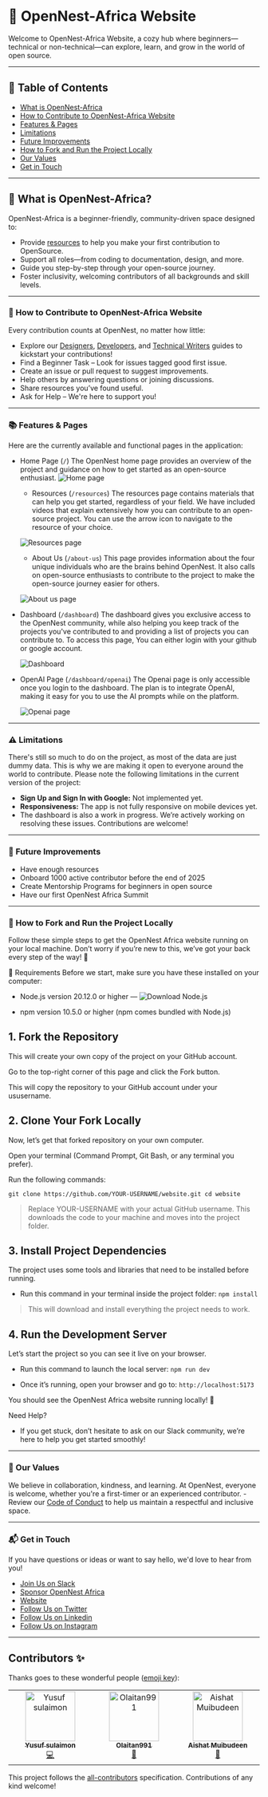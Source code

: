 # 🌸 OpenNest-Africa Website

Welcome to OpenNest-Africa Website, a cozy hub where beginners—technical or non-technical—can explore, learn, and grow in the world of open source.

---

## 📖 Table of Contents
- [What is OpenNest-Africa](#-what-is-opennest-africa)
- [How to Contribute to OpenNest-Africa Website](#-how-to-contribute-to-opennest-africa-website)
- [Features & Pages](#-features--pages)
- [Limitations](#%EF%B8%8F-limitations)
- [Future Improvements](#-future-improvements)
- [How to Fork and Run the Project Locally](#-how-to-fork-and-run-the-project-locally)
- [Our Values](#-our-values)
- [Get in Touch](#-get-in-touch)

---

## 🌟 What is OpenNest-Africa?

OpenNest-Africa is a beginner-friendly, community-driven space designed to:

- Provide [resources](./resources/) to help you make your first contribution to OpenSource.
- Support all roles—from coding to documentation, design, and more.
- Guide you step-by-step through your open-source journey.
- Foster inclusivity, welcoming contributors of all backgrounds and skill levels.

---

### 🌱 How to Contribute to OpenNest-Africa Website
Every contribution counts at OpenNest, no matter how little:

- Explore our [Designers](./resources/Designer.md), [Developers](./resources/Developer.md), and [Technical Writers](./resources/Technical%20Writing.md) guides to kickstart your contributions!
- Find a Beginner Task – Look for issues tagged good first issue.
- Create an issue or pull request to suggest improvements.
- Help others by answering questions or joining discussions.
- Share resources you’ve found useful.
- Ask for Help – We're here to support you!

---

### 📚 Features & Pages
Here are the currently available and functional pages in the application:

- Home Page (`/`)
  The OpenNest home page provides an overview of the project and guidance on how to get started as an open-source enthusiast.
  ![Home page](https://github.com/open-nest-africa/open-nest-africa/blob/main/home-page.png)
  
  - Resources (`/resources`)
    The resources page contains materials that can help you get started, regardless of your field. We have included videos that explain extensively how you can contribute to an open-source project. You can use the arrow icon to navigate to the resource of your choice.
  
  ![Resources page](https://github.com/open-nest-africa/open-nest-africa/blob/main/resources.png)
  
  - About Us (`/about-us`)
    This page provides information about the four unique individuals who are the brains behind OpenNest. It also calls on open-source enthusiasts to contribute to the project to make the open-source journey easier for others.
  
  ![About us page](https://github.com/open-nest-africa/open-nest-africa/blob/main/about-us.png)
  
- Dashboard (`/dashboard`)
The dashboard gives you exclusive access to the OpenNest community, while also helping you keep track of the projects you've contributed to and providing a list of projects you can contribute to. To access this page, You can either login with your github or google account.
  
  ![Dashboard](https://github.com/open-nest-africa/open-nest-africa/blob/main/dashboard.png)
  
- OpenAI Page (`/dashboard/openai`)
The Openai page is only accessible once you login to the dashboard. The plan is to integrate OpenAI, making it easy for you to use the AI prompts while on the platform.

  ![Openai page](https://github.com/open-nest-africa/open-nest-africa/blob/main/openai.png)

---

### ⚠️ Limitations
There's still so much to do on the project, as most of the data are just dummy data. This is why we are making it open to everyone around the world to contribute. Please note the following limitations in the current version of the project:
- **Sign Up and Sign In with Google:** Not implemented yet.
- **Responsiveness:** The app is not fully responsive on mobile devices yet.
- The dashboard is also a work in progress.
We’re actively working on resolving these issues. Contributions are welcome!

---

### 🌟 Future Improvements 
- Have enough resources 
- Onboard 1000 active contributor before the end of 2025
- Create Mentorship Programs for beginners in open source
- Have our first OpenNest Africa Summit

---

### 🌱 How to Fork and Run the Project Locally
Follow these simple steps to get the OpenNest Africa website running on your local machine. Don’t worry if you’re new to this, we’ve got your back every step of the way! 🚀

🧰 Requirements
Before we start, make sure you have these installed on your computer:

* Node.js version 20.12.0 or higher — ![Download Node.js](https://nodejs.org/en/download/)

* npm version 10.5.0 or higher (npm comes bundled with Node.js)


## 1. Fork the Repository
This will create your own copy of the project on your GitHub account.

Go to the top-right corner of this page and click the Fork button.

This will copy the repository to your GitHub account under your ususername.


## 2. Clone Your Fork Locally
Now, let’s get that forked repository on your own computer.

Open your terminal (Command Prompt, Git Bash, or any terminal you prefer).

Run the following commands:

`git clone https://github.com/YOUR-USERNAME/website.git
cd website`

> Replace YOUR-USERNAME with your actual GitHub username. This downloads the code to your machine and moves into the project folder.

## 3. Install Project Dependencies
The project uses some tools and libraries that need to be installed before running.

* Run this command in your terminal inside the project folder:
`npm install`

> This will download and install everything the project needs to work.

## 4. Run the Development Server
Let’s start the project so you can see it live on your browser.

* Run this command to launch the local server:
`npm run dev`

* Once it’s running, open your browser and go to:
`http://localhost:5173`

You should see the OpenNest Africa website running locally! 🎉

Need Help?
* If you get stuck, don’t hesitate to ask on our Slack community, we’re here to help you get started smoothly!
  
---

### 💌 Our Values

We believe in collaboration, kindness, and learning. At OpenNest, everyone is welcome, whether you're a first-timer or an experienced contributor. - Review our [Code of Conduct](./CODE_OF_CONDUCT.md) to help us maintain a respectful and inclusive space.

---

### 📬 **Get in Touch**  
If you have questions or ideas or want to say hello, we'd love to hear from you! 

- [Join Us on Slack](https://join.slack.com/t/opennestafrica/shared_invite/zt-36a95q8is-A9GBGWrt89ko4egspqyV6g)
- [Sponsor OpenNest Africa](https://opencollective.com/open-nest-africa/)
- [Website](https://opennestafrica.netlify.app)
- [Follow Us on Twitter](https://x.com/Opennest_Africa)
- [Follow Us on Linkedin](https://www.linkedin.com/company/opennest-africa/)
- [Follow Us on Instagram](https://www.instagram.com/opennestafrica)

---


## Contributors ✨

Thanks goes to these wonderful people ([emoji key](https://allcontributors.org/docs/en/emoji-key)):

<!-- ALL-CONTRIBUTORS-LIST:START - Do not remove or modify this section -->
<!-- prettier-ignore-start -->
<!-- markdownlint-disable -->
<table>
  <tbody>
    <tr>
      <td align="center" valign="top" width="14.28%"><a href="https://github.com/Sulaimonyusuf123"><img src="https://avatars.githubusercontent.com/u/128190714?v=4?s=100" width="100px;" alt="Yusuf sulaimon"/><br /><sub><b>Yusuf sulaimon</b></sub></a><br /><a href="https://github.com/Sulaimonyusuf123/website/commits?author=Sulaimonyusuf123" title="Code">💻</a></td>
      <td align="center" valign="top" width="14.28%"><a href="https://github.com/Olaitan991"><img src="https://avatars.githubusercontent.com/u/127941543?v=4?s=100" width="100px;" alt="Olaitan991"/><br /><sub><b>Olaitan991</b></sub></a><br /><a href="#design-Olaitan991" title="Design">🎨</a></td>
      <td align="center" valign="top" width="14.28%"><a href="https://www.behance.net/muibudeenaisha"><img src="https://avatars.githubusercontent.com/u/105395613?v=4?s=100" width="100px;" alt="Aishat Muibudeen"/><br /><sub><b>Aishat Muibudeen</b></sub></a><br /><a href="#design-Mayaleeeee" title="Design">🎨</a></td>
    </tr>
  </tbody>
</table>

<!-- markdownlint-restore -->
<!-- prettier-ignore-end -->

<!-- ALL-CONTRIBUTORS-LIST:END -->

This project follows the [all-contributors](https://github.com/all-contributors/all-contributors) specification. Contributions of any kind welcome!
